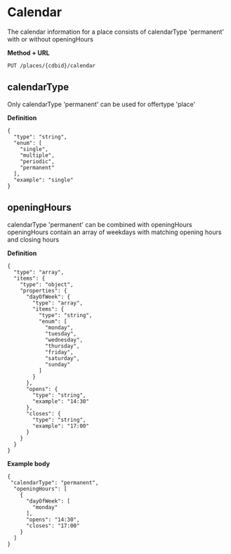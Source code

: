 ---
---

# Calendar

The calendar information for a place consists of calendarType 'permanent' with or without openingHours


**Method + URL**

```
PUT /places/{cdbid}/calendar
```

## calendarType

Only calendarType 'permanent' can be used for offertype 'place'


**Definition**

```
{
  "type": "string",
  "enum": [
    "single",
    "multiple",
    "periodic",
    "permanent"
  ],
  "example": "single"
}
```

## openingHours

calendarType 'permanent' can be combined with openingHours
openingHours contain an array of weekdays with matching opening hours and closing hours

**Definition**
```
{
  "type": "array",
  "items": {
    "type": "object",
    "properties": {
      "dayOfWeek": {
        "type": "array",
        "items": {
          "type": "string",
          "enum": [
            "monday",
            "tuesday",
            "wednesday",
            "thursday",
            "friday",
            "saturday",
            "sunday"
          ]
        } 
      },
      "opens": {
        "type": "string",
        "example": "14:30"
      },
      "closes": {
        "type": "string",
        "example": "17:00"
      }
    }
  }
}
```

**Example body**

```
{
 "calendarType": "permanent",
  "openingHours": [
    {
      "dayOfWeek": [
        "monday"
      ],
      "opens": "14:30",
      "closes": "17:00"
    }
  ]
}
```
